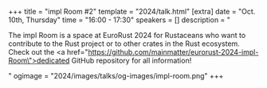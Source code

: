 +++
title = "impl Room #2"
template = "2024/talk.html"
[extra]
  date = "Oct. 10th, Thursday"
  time = "16:00 - 17:30"
  speakers = []
  description = "<p>The impl Room is a space at EuroRust 2024 for Rustaceans who want to contribute to the Rust project or to other crates in the Rust ecosystem. Check out the <a href=\"https://github.com/mainmatter/eurorust-2024-impl-Room\">dedicated GitHub repository</a> for all information!</p>"
  ogimage = "2024/images/talks/og-images/impl-room.png"
+++
